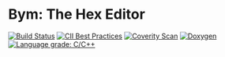 Bym: The Hex Editor
===================

[![Build Status](https://travis-ci.com/Jorengarenar/bym.svg?branch=master)](https://travis-ci.com/Jorengarenar/bym)
[![CII Best Practices](https://bestpractices.coreinfrastructure.org/projects/4399/badge)](https://bestpractices.coreinfrastructure.org/projects/4399)
[![Coverity Scan](https://scan.coverity.com/projects/22049/badge.svg)](https://scan.coverity.com/projects/jorengarenar-bym)
[![Doxygen](https://github.com/Jorengarenar/bym/workflows/Doxygen/badge.svg)](https://github.com/Jorengarenar/bym/actions?query=workflow%3ADoxygen)
[![Language grade: C/C++](https://img.shields.io/lgtm/grade/cpp/g/Jorengarenar/bym.svg?logo=lgtm&logoWidth=18)](https://lgtm.com/projects/g/Jorengarenar/bym/context:cpp)

